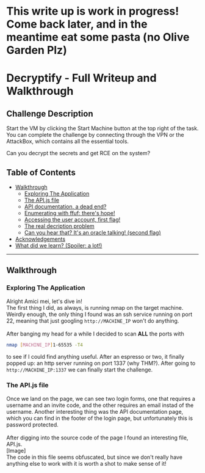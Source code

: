 # This write up is work in progress! Come back later, and in the meantime eat some pasta (no Olive Garden Plz)
# Decryptify - Full Writeup and Walkthrough
## Challenge Description
Start the VM by clicking the Start Machine button at the top right of the task. You can complete the challenge by connecting through the VPN or the AttackBox, which contains all the essential tools.

Can you decrypt the secrets and get RCE on the system? 

## Table of Contents
- [Walkthrough](#Walkthrough)
    - [Exploring The Application](#Exploring)
    - [The API.js file](#api.js)
    - [API documentation, a dead end?](#dead-end)
    - [Enumerating with ffuf: there's hope!](#hope)
    - [Accessing the user account, first flag!](#flag1)
    - [The real decription problem](#problem)
    - [Can you hear that? It's an oracle talking! (second flag)](#flag2)
- [Acknowledgements](#acknowledgements)
- [What did we learn? (Spoiler: a lot!)](#end)
---

## Walkthrough

### Exploring The Application
Alright Amici mei, let's dive in! 
<br>
The first thing I did, as always, is running nmap on the target machine. Weirdly enough, the only thing I found was an ssh service running on port 22, meaning that just googling ```http://MACHINE_IP``` won't do anything. <br><br>
After banging my head for a while I decided to scan <b>ALL</b> the ports with 
```bash 
nmap [MACHINE_IP]1-65535 -T4
``` 
to see if I could find anything useful. After an espresso or two, it finally popped up: an http server running on port 1337 (why THM?). After going to ```http://MACHINE_IP:1337``` we can finally start the challenge.

### The API.js file
Once we land on the page, we can see two login forms, one that requires a username and an invite code, and the other requires an email instad of the username. Another interesting thing was the API documentation page, which you can find in the footer of the login page, but unfortunately this is password protected. 
<br><br>
After digging into the source code of the page I found an interesting file, API.js.
<br>[Image]<br>
The code in this file seems obfuscated, but since we don't really have anything else to work with it is worth a shot to make sense of it!
